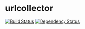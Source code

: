 # urlcollector
[![Build Status](https://travis-ci.org/JhymerMartinez/urlcollector.svg?branch=master)](https://travis-ci.org/JhymerMartinez/urlcollector)
[![Dependency Status](https://david-dm.org/jhymermartinez/urlcollector.svg)](https://david-dm.org/jhymermartinez/urlcollector)
